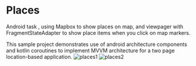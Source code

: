 # Places
Android task , using Mapbox to show places on map, and viewpager with FragmentStateAdapter  to show place items when you click on map markers. 


This sample project demonstrates use of android architecture components and kotlin coroutines to implement MVVM architecture for a two page location-based application.
![places1](https://user-images.githubusercontent.com/29607404/116774280-cbf7b600-aa70-11eb-8278-36fbfeabb636.png)
![places2](https://user-images.githubusercontent.com/29607404/116774281-cef2a680-aa70-11eb-8140-f074d934cb10.png)
